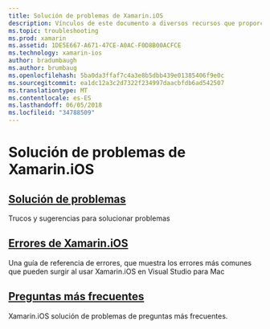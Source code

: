 ```yaml
---
title: Solución de problemas de Xamarin.iOS
description: Vínculos de este documento a diversos recursos que proporcionan información para Xamarin.iOS, una lista de posibles errores al compilar aplicaciones de Xamarin.iOS, solucionar problemas y preguntas más frecuentes.
ms.topic: troubleshooting
ms.prod: xamarin
ms.assetid: 1DE5E667-A671-47CE-A0AC-F0D8B00ACFCE
ms.technology: xamarin-ios
author: bradumbaugh
ms.author: brumbaug
ms.openlocfilehash: 5ba0da3ffaf7c4a3e8b5dbb439e01385406f9e0c
ms.sourcegitcommit: ea1dc12a3c2d7322f234997daacbfdb6ad542507
ms.translationtype: MT
ms.contentlocale: es-ES
ms.lasthandoff: 06/05/2018
ms.locfileid: "34788509"
---
```

# <a name="troubleshooting-xamarinios"></a>Solución de problemas de Xamarin.iOS

##  <a name="troubleshootingiostroubleshootingtroubleshootingmd"></a>[Solución de problemas](~/ios/troubleshooting/troubleshooting.md)

Trucos y sugerencias para solucionar problemas

##  <a name="xamarinios-errorsiostroubleshootingmtouch-errorsmd"></a>[Errores de Xamarin.iOS](~/ios/troubleshooting/mtouch-errors.md)

Una guía de referencia de errores, que muestra los errores más comunes que pueden surgir al usar Xamarin.iOS en Visual Studio para Mac

## <a name="frequently-asked-questionsquestionsindexmd"></a>[Preguntas más frecuentes](questions/index.md)

Xamarin.iOS solución de problemas de preguntas más frecuentes.

